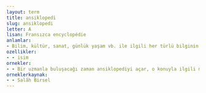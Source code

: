 ```yaml
---
layout: term
title: ansiklopedi
slug: ansiklopedi
letter: A
lisan: Fransızca encyclopédie
anlamlar:
- Bilim, kültür, sanat, günlük yaşam vb. ile ilgili her türlü bilginin yer aldığı, belli bir yönteme göre genellikle alfabetik olarak düzenlenen, çoğunlukla birkaç ciltten oluşan kitap; bilgilik
ozellikler:
- - isim
ornekler:
- - Bir uzmanla buluşacağı zaman ansiklopediyi açar, o konuyla ilgili maddeyi okur.
orneklerkaynak:
- - Salâh Birsel
---
```

